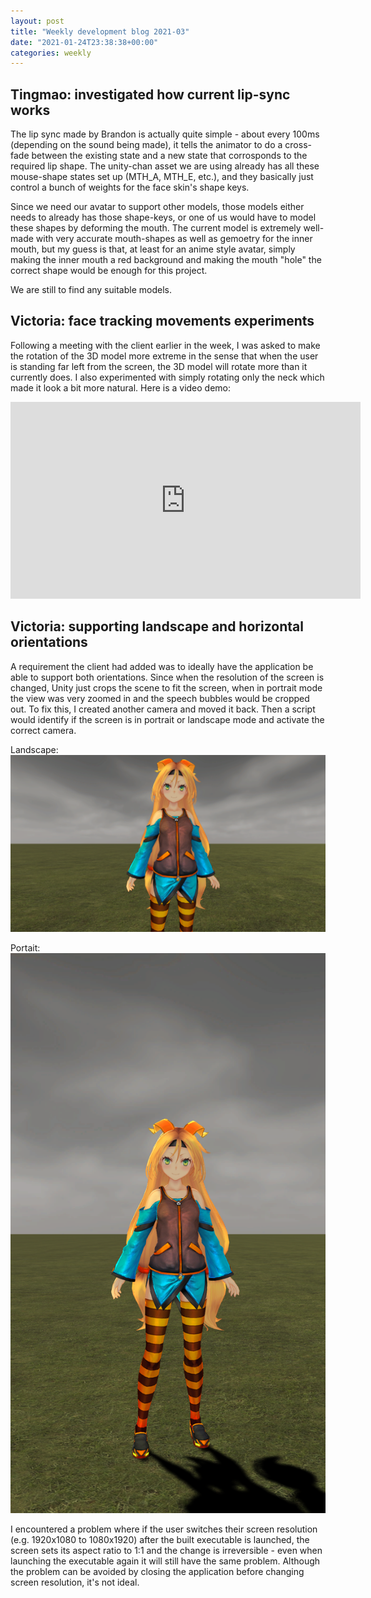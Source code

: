 ```yaml
---
layout: post
title: "Weekly development blog 2021-03"
date: "2021-01-24T23:38:38+00:00"
categories: weekly
---
```


## Tingmao: investigated how current lip-sync works

The lip sync made by Brandon is actually quite simple - about every 100ms (depending on the sound being made), it tells the animator to do a cross-fade between the existing state and a new state that corrosponds to the required lip shape. The unity-chan asset we are using already has all these mouse-shape states set up (MTH_A, MTH_E, etc.), and they basically just control a bunch of weights for the face skin's shape keys.

Since we need our avatar to support other models, those models either needs to already has those shape-keys, or one of us would have to model these shapes by deforming the mouth. The current model is extremely well-made with very accurate mouth-shapes as well as gemoetry for the inner mouth, but my guess is that, at least for an anime style avatar, simply making the inner mouth a red background and making the mouth "hole" the correct shape would be enough for this project.

We are still to find any suitable models.

## Victoria: face tracking movements experiments

Following a meeting with the client earlier in the week, I was asked to make the rotation of the 3D model more extreme in the sense that when the user is standing far left from the screen, the 3D model will rotate more than it currently does. I also experimented with simply rotating only the neck which made it look a bit more natural. Here is a video demo:

<iframe width="560" height="315" src="https://www.youtube-nocookie.com/embed/nuV0vodrZnE" frameborder="0" allow="accelerometer; autoplay; clipboard-write; encrypted-media; gyroscope; picture-in-picture" allowfullscreen></iframe>

## Victoria: supporting landscape and horizontal orientations

A requirement the client had added was to ideally have the application be able to support both orientations. Since when the resolution of the screen is changed, Unity just crops the scene to fit the screen, when in portrait mode the view was very zoomed in and the speech bubbles would be cropped out. To fix this, I created another camera and moved it back. Then a script would identify if the screen is in portrait or landscape mode and activate the correct camera.

Landscape:
<img src="/assets/images/landscape.png" class="center">

Portait:
<img src="/assets/images/portrait.png" class="center">

I encountered a problem where if the user switches their screen resolution (e.g. 1920x1080 to 1080x1920) after the built executable is launched, the screen sets its aspect ratio to 1:1 and the change is irreversible - even when launching the executable again it will still have the same problem. Although the problem can be avoided by closing the application before changing screen resolution, it's not ideal.
